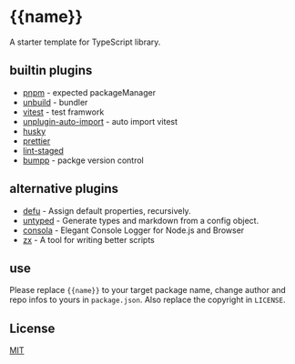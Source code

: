 # {{name}}

A starter template for TypeScript library.

## builtin plugins

- [pnpm](https://github.com/pnpm/pnpm) - expected packageManager
- [unbuild](https://github.com/unjs/unbuild) - bundler
- [vitest](https://github.com/vitest-dev/vitest) - test framwork
- [unplugin-auto-import](https://github.com/antfu/unplugin-auto-import) - auto import vitest
  <br />
- [husky](https://github.com/typicode/husky)
- [prettier](https://github.com/prettier/prettier)
- [lint-staged](https://github.com/okonet/lint-staged)
- [bumpp](https://github.com/antfu/bumpp) - packge version control

## alternative plugins

- [defu](https://github.com/unjs/defu) - Assign default properties, recursively.
- [untyped](https://github.com/unjs/untyped) - Generate types and markdown from a config object.
- [consola](https://github.com/unjs/consola) - Elegant Console Logger for Node.js and Browser
- [zx](https://github.com/google/zx) - A tool for writing better scripts

## use

Please replace `{{name}}` to your target package name, change author and repo infos to yours in `package.json`. Also replace the copyright in `LICENSE`.

## License

[MIT](./LICENSE)
